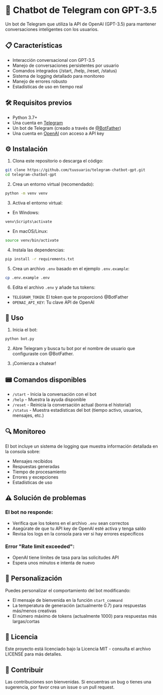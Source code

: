 # 🤖 Chatbot de Telegram con GPT-3.5

Un bot de Telegram que utiliza la API de OpenAI (GPT-3.5) para mantener conversaciones inteligentes con los usuarios.

## 📋 Características

- Interacción conversacional con GPT-3.5
- Manejo de conversaciones persistentes por usuario
- Comandos integrados (/start, /help, /reset, /status)
- Sistema de logging detallado para monitoreo
- Manejo de errores robusto
- Estadísticas de uso en tiempo real

## 🛠️ Requisitos previos

- Python 3.7+
- Una cuenta en [Telegram](https://telegram.org/)
- Un bot de Telegram (creado a través de [@BotFather](https://t.me/botfather))
- Una cuenta en [OpenAI](https://openai.com/) con acceso a API key

## ⚙️ Instalación

1. Clona este repositorio o descarga el código:

```bash
git clone https://github.com/tuusuario/telegram-chatbot-gpt.git
cd telegram-chatbot-gpt
```

2. Crea un entorno virtual (recomendado):

```bash
python -m venv venv
```

3. Activa el entorno virtual:

- En Windows:
```bash
venv\Scripts\activate
```

- En macOS/Linux:
```bash
source venv/bin/activate
```

4. Instala las dependencias:

```bash
pip install -r requirements.txt
```

5. Crea un archivo `.env` basado en el ejemplo `.env.example`:

```bash
cp .env.example .env
```

6. Edita el archivo `.env` y añade tus tokens:
- `TELEGRAM_TOKEN`: El token que te proporcionó @BotFather
- `OPENAI_API_KEY`: Tu clave API de OpenAI

## 🚀 Uso

1. Inicia el bot:

```bash
python bot.py
```

2. Abre Telegram y busca tu bot por el nombre de usuario que configuraste con @BotFather.

3. ¡Comienza a chatear!

## 📟 Comandos disponibles

- `/start` - Inicia la conversación con el bot
- `/help` - Muestra la ayuda disponible
- `/reset` - Reinicia la conversación actual (borra el historial)
- `/status` - Muestra estadísticas del bot (tiempo activo, usuarios, mensajes, etc.)

## 🔍 Monitoreo

El bot incluye un sistema de logging que muestra información detallada en la consola sobre:

- Mensajes recibidos
- Respuestas generadas
- Tiempo de procesamiento
- Errores y excepciones
- Estadísticas de uso

## ⚠️ Solución de problemas

### El bot no responde:
- Verifica que los tokens en el archivo `.env` sean correctos
- Asegúrate de que tu API key de OpenAI esté activa y tenga saldo
- Revisa los logs en la consola para ver si hay errores específicos

### Error "Rate limit exceeded":
- OpenAI tiene límites de tasa para las solicitudes API
- Espera unos minutos e intenta de nuevo

## 📝 Personalización

Puedes personalizar el comportamiento del bot modificando:

- El mensaje de bienvenida en la función `start_command`
- La temperatura de generación (actualmente 0.7) para respuestas más/menos creativas
- El número máximo de tokens (actualmente 1000) para respuestas más largas/cortas

## 📜 Licencia

Este proyecto está licenciado bajo la Licencia MIT - consulta el archivo LICENSE para más detalles.

## 👋 Contribuir

Las contribuciones son bienvenidas. Si encuentras un bug o tienes una sugerencia, por favor crea un issue o un pull request.

